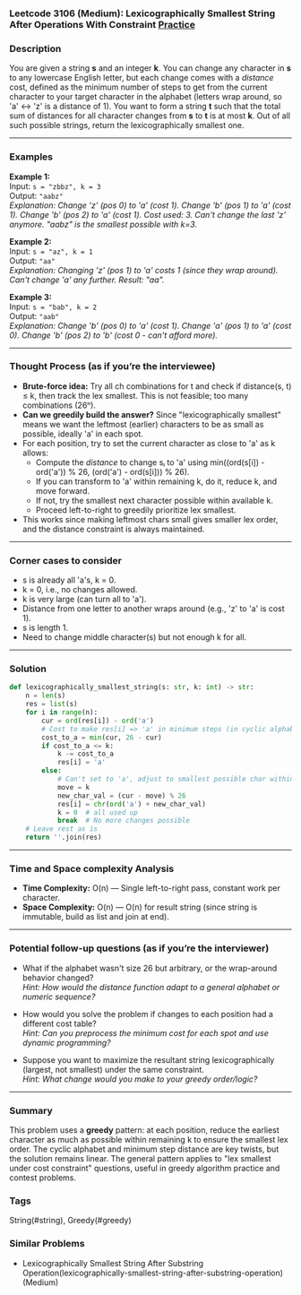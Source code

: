 ### Leetcode 3106 (Medium): Lexicographically Smallest String After Operations With Constraint [Practice](https://leetcode.com/problems/lexicographically-smallest-string-after-operations-with-constraint)

### Description  
You are given a string **s** and an integer **k**. You can change any character in **s** to any lowercase English letter, but each change comes with a *distance* cost, defined as the minimum number of steps to get from the current character to your target character in the alphabet (letters wrap around, so 'a' <-> 'z' is a distance of 1). You want to form a string **t** such that the total sum of distances for all character changes from **s** to **t** is at most **k**. Out of all such possible strings, return the lexicographically smallest one.

---

### Examples  

**Example 1:**  
Input: `s = "zbbz", k = 3`  
Output: `"aabz"`  
*Explanation: Change 'z' (pos 0) to 'a' (cost 1). Change 'b' (pos 1) to 'a' (cost 1). Change 'b' (pos 2) to 'a' (cost 1). Cost used: 3. Can't change the last 'z' anymore. "aabz" is the smallest possible with k=3.*

**Example 2:**  
Input: `s = "az", k = 1`  
Output: `"aa"`  
*Explanation: Changing 'z' (pos 1) to 'a' costs 1 (since they wrap around). Can't change 'a' any further. Result: "aa".*

**Example 3:**  
Input: `s = "bab", k = 2`  
Output: `"aab"`  
*Explanation: Change 'b' (pos 0) to 'a' (cost 1). Change 'a' (pos 1) to 'a' (cost 0). Change 'b' (pos 2) to 'b' (cost 0 - can't afford more).*

---

### Thought Process (as if you’re the interviewee)  

- **Brute-force idea:** Try all ch combinations for t and check if distance(s, t) ≤ k, then track the lex smallest. This is not feasible; too many combinations (26ⁿ).
- **Can we greedily build the answer?** Since "lexicographically smallest" means we want the leftmost (earlier) characters to be as small as possible, ideally 'a' in each spot.
- For each position, try to set the current character as close to 'a' as k allows:
    - Compute the *distance* to change sᵢ to 'a' using min((ord(s[i]) - ord('a')) % 26, (ord('a') - ord(s[i])) % 26).
    - If you can transform to 'a' within remaining k, do it, reduce k, and move forward.
    - If not, try the smallest next character possible within available k.
    - Proceed left-to-right to greedily prioritize lex smallest.
- This works since making leftmost chars small gives smaller lex order, and the distance constraint is always maintained.

---

### Corner cases to consider  
- s is already all 'a's, k = 0.
- k = 0, i.e., no changes allowed.
- k is very large (can turn all to 'a').
- Distance from one letter to another wraps around (e.g., 'z' to 'a' is cost 1).
- s is length 1.
- Need to change middle character(s) but not enough k for all.

---

### Solution

```python
def lexicographically_smallest_string(s: str, k: int) -> str:
    n = len(s)
    res = list(s)
    for i in range(n):
        cur = ord(res[i]) - ord('a')
        # Cost to make res[i] => 'a' in minimum steps (in cyclic alphabet)
        cost_to_a = min(cur, 26 - cur)
        if cost_to_a <= k:
            k -= cost_to_a
            res[i] = 'a'
        else:
            # Can't set to 'a', adjust to smallest possible char within k
            move = k
            new_char_val = (cur - move) % 26
            res[i] = chr(ord('a') + new_char_val)
            k = 0  # all used up
            break  # No more changes possible
    # Leave rest as is
    return ''.join(res)
```

---

### Time and Space complexity Analysis  

- **Time Complexity:** O(n) — Single left-to-right pass, constant work per character.
- **Space Complexity:** O(n) — O(n) for result string (since string is immutable, build as list and join at end).

---

### Potential follow-up questions (as if you’re the interviewer)  

- What if the alphabet wasn't size 26 but arbitrary, or the wrap-around behavior changed?  
  *Hint: How would the distance function adapt to a general alphabet or numeric sequence?*

- How would you solve the problem if changes to each position had a different cost table?  
  *Hint: Can you preprocess the minimum cost for each spot and use dynamic programming?*

- Suppose you want to maximize the resultant string lexicographically (largest, not smallest) under the same constraint.  
  *Hint: What change would you make to your greedy order/logic?*

---

### Summary
This problem uses a **greedy** pattern: at each position, reduce the earliest character as much as possible within remaining k to ensure the smallest lex order. The cyclic alphabet and minimum step distance are key twists, but the solution remains linear. The general pattern applies to "lex smallest under cost constraint" questions, useful in greedy algorithm practice and contest problems.

### Tags
String(#string), Greedy(#greedy)

### Similar Problems
- Lexicographically Smallest String After Substring Operation(lexicographically-smallest-string-after-substring-operation) (Medium)